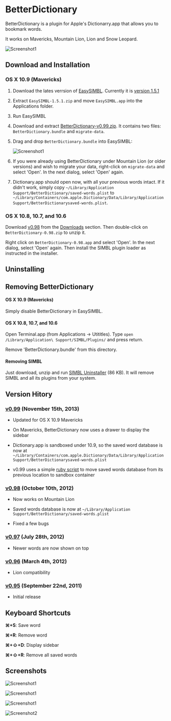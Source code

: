 BetterDictionary
================
BetterDictionary is a plugin for Apple's Dictionarry.app that allows you to bookmark words.

It works on Mavericks, Mountain Lion, Lion and Snow Leopard. 

![Screenshot1](https://github.com/pooriaazimi/BetterDictionary/raw/master/Images/BetterDictionary-Mavericks.png)



Download and Installation
-------------------------

### OS X 10.9 (Mavericks)


1. Download the lates verrsion of [EasySIMBL](https://github.com/norio-nomura/EasySIMBL). Currently it is [version 1.5.1](http://github.com/norio-nomura/EasySIMBL/releases/download/EasySIMBL-1.5.1/EasySIMBL-1.5.1.zip)

2. Extract `EasySIMBL-1.5.1.zip` and move `EasySIMBL.app` into the Applications folder.

3. Run EasySIMBL

4. Download and extract [BetterDictionary-v0.99.zip](https://github.com/pooriaazimi/BetterDictionary/releases/download/v0.99/BetterDictionary-v0.99.zip). It contains two files: `BetterDictionary.bundle` and `migrate-data`. 

5. Drag and drop `BetterDictionary.bundle` into EasySIMBL:

	![Screenshot1](https://github.com/pooriaazimi/BetterDictionary/raw/master/Images/EasySIMBL.png)

6. If you were already using BetterDictionary under Mountain Lion (or older versions) and wish to migrate your data, right-click on `migrate-data` and select 'Open'. In the next dialog, select 'Open' again. 

7. Dictionary.app should open now, with all your previous words intact. If it didn't work, simply copy `~/Library/Application Support/BetterDictionary/saved-words.plist` to `~/Library/Containers/com.apple.Dictionary/Data/Library/Application Support/BetterDictionarysaved-words.plist`.


### OS X 10.8, 10.7, and 10.6

Download [v0.98](https://github.com/downloads/pooriaazimi/BetterDictionary/BetterDictionary-0.98.zip) from the [Downloads](https://github.com/pooriaazimi/BetterDictionary/downloads) section. Then double-click on `BetterDictionary-0.98.zip` to unzip it. 

Right click on `BetterDictionary-0.98.app` and select 'Open'. In the next dialog, select 'Open' again. Then install the SIMBL plugin loader as instructed in the installer.



Uninstalling
------------

## Removing BetterDictionary

#### OS X 10.9 (Mavericks)

Simply disable BetterDictionary in EasySIMBL.

#### OS X 10.8, 10.7, and 10.6

Open Terminal.app (from Applications -> Utititles). Type `open /Library/Application\ Support/SIMBL/Plugins/` and press return.

Remove 'BetterDictionary.bundle' from this directory.

#### Removing SIMBL

Just download, unzip and run [SIMBL Uninstaller](https://raw.github.com/pooriaazimi/BetterDictionary/master/Installers/SIMBL%20Uninstaller.zip) (86 KB). It will remove SIMBL and all its plugins from your system.


Version Hitory
--------------

### [v0.99](https://github.com/pooriaazimi/BetterDictionary/releases/tag/v0.99) (November 15th, 2013)

- Updated for OS X 10.9 Mavericks

- On Mavericks, BetterDictionary now uses a drawer to display the sidebar

- Dictionary.app is sandboxed under 10.9, so the saved word database is now at `~/Library/Containers/com.apple.Dictionary/Data/Library/Application Support/BetterDictionarysaved-words.plist`

- v0.99 uses a simple [ruby script](https://github.com/pooriaazimi/BetterDictionary/blob/e94e6a0faa0ca228255db88bd55ab69ab8dbccad/Installers/BetterDictionary-0.99/migrate-data) to move saved words database from its previous location to sandbox container



### [v0.98](https://github.com/pooriaazimi/BetterDictionary/releases/tag/v0.98) (October 10th, 2012)

- Now works on Mountain Lion

- Saved words database is now at `~/Library/Application Support/BetterDictionary/saved-words.plist`

- Fixed a few bugs


### [v0.97](https://github.com/pooriaazimi/BetterDictionary/releases/tag/v0.97) (July 28th, 2012)

- Newer words are now shown on top

### [v0.96](https://github.com/pooriaazimi/BetterDictionary/releases/tag/v0.96) (March 4th, 2012)

- Lion compatibility

### [v0.95](https://github.com/pooriaazimi/BetterDictionary/releases/tag/v0.95) (September 22nd, 2011)

- Initial release


Keyboard Shortcuts
------------------
**⌘+S**: Save word

**⌘+R**: Remove word

**⌘+⇧+D**: Display sidebar

**⌘+⇧+R**: Remove all saved words


Screenshots
-----------
![Screenshot1](https://github.com/pooriaazimi/BetterDictionary/raw/master/Images/BetterDictionary-Mavericks.png)

![Screenshot1](https://github.com/pooriaazimi/BetterDictionary/raw/master/Images/BetterDictionary-MountainLion.png)

![Screenshot1](https://github.com/pooriaazimi/BetterDictionary/raw/master/Images/BetterDictionary-Lion.png)

![Screenshot2](https://github.com/pooriaazimi/BetterDictionary/raw/master/Images/BetterDictionary-SnowLeopard.png)